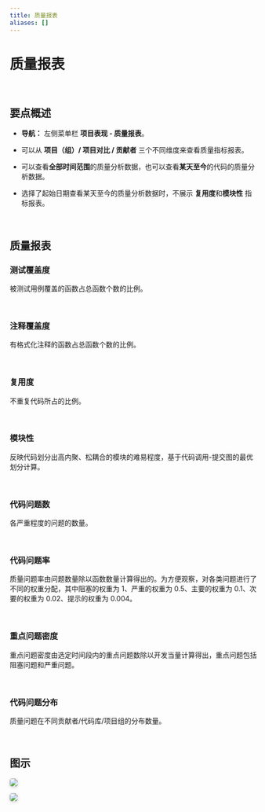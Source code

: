 ```yaml
---
title: 质量报表
aliases: []
---
```


# 质量报表

<br />

## 要点概述

-   **导航：** 左侧菜单栏 **项目表现 - 质量报表**。

-   可以从 **项目（组）/ 项目对比 / 贡献者** 三个不同维度来查看质量指标报表。

-   可以查看**全部时间范围**的质量分析数据，也可以查看**某天至今**的代码的质量分析数据。

-   选择了起始日期查看某天至今的质量分析数据时，不展示 **复用度**和**模块性** 指标报表。

<br />

## 质量报表

### 测试覆盖度

被测试用例覆盖的函数占总函数个数的比例。

<br />

### 注释覆盖度

有格式化注释的函数占总函数个数的比例。

<br />

### 复用度

不重复代码所占的比例。

<br />

### 模块性

反映代码划分出高内聚、松耦合的模块的难易程度，基于代码调用-提交图的最优划分计算。

<br />

### 代码问题数

各严重程度的问题的数量。

<br />

### 代码问题率

质量问题率由问题数量除以函数数量计算得出的。为方便观察，对各类问题进行了不同的权重分配，其中阻塞的权重为 1、严重的权重为 0.5、主要的权重为 0.1、次要的权重为 0.02、提示的权重为 0.004。

<br />

### 重点问题密度

重点问题密度由选定时间段内的重点问题数除以开发当量计算得出，重点问题包括阻塞问题和严重问题。

<br />

### 代码问题分布

质量问题在不同贡献者/代码库/项目组的分布数量。

<br />

## 图示

<img style="border-radius: 0.3125em;
    box-shadow: 0 2px 4px 0 rgba(34,36,38,.12),0 2px 10px 0 rgba(34,36,38,.08);" src="https://release-note.oss-cn-hongkong.aliyuncs.com/img/QA1.png" />

<img style="border-radius: 0.3125em;
    box-shadow: 0 2px 4px 0 rgba(34,36,38,.12),0 2px 10px 0 rgba(34,36,38,.08);" src="https://release-note.oss-cn-hongkong.aliyuncs.com/img/QA2.png" />  
<br />
